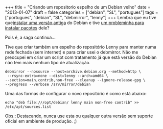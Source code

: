 +++
title = "Criando um repositorio espelho de um Debian velho"
date = "2013-01-07"
draft = false
categories = ["debian", "SL", "portugues"]
tags = ["portugues", "debian", "SL", "debmirror", "lenny"]
+++
Lembra que eu tive que[instalar uma versão antiga](http://www.fernandoike.com/2012/12/27/instalando-um-debian-velho-lenny/) do
Debian e tive [um probleminha para instalar pacotes](http://www.fernandoike.com/2012/12/28/timeout-para-instalar-pacotes-no-debian-velho/) dele?

Pois é, a saga continua…

Tive que criar também um espelho do repositório Lenny para manter numa
rede fechada (sem internet) e para criar usei o debmirror. Não me
preocupei em criar um script com tratamento já que está versão do Debian
não tem mais nenhum tipo de atualização.

    debmirror --nosource --host=archive.debian.org --method=http \
     --rsync-extra=none --dist=lenny --arch=amd64 \
    --section=main,contrib,non-free --cleanup --ignore-release-gpg \
    --progress --verbose /srv/mirror/debian

Uma das formas de configurar o novo repositório é como está abaixo:

    echo "deb file:///opt/debian/ lenny main non-free contrib" >> /etc/apt/sources.list

Obs.: Destacando, nunca use esta ou qualquer outra versão sem suporte
oficial em ambiente de produção. ;)
